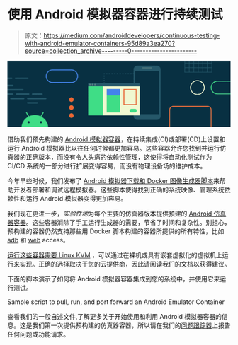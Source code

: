 # 使用 Android 模拟器容器进行持续测试

> 原文：<https://medium.com/androiddevelopers/continuous-testing-with-android-emulator-containers-95d89a3ea270?source=collection_archive---------0----------------------->

![](img/0c3655bf7fef9d0f2fa3c6e61cc37d5b.png)

借助我们预先构建的 [Android 模拟器容器](https://github.com/google/android-emulator-container-scripts/blob/master/REGISTRY.MD)，在持续集成(CI)或部署(CD)上设置和运行 Android 模拟器比以往任何时候都更加容易。这些容器允许您找到并运行仿真器的正确版本，而没有令人头痛的依赖性管理，这使得将自动化测试作为 CI/CD 系统的一部分进行扩展变得容易，而没有物理设备场的维护成本。

今年早些时候，我们发布了 [Android 模拟器下载和 Docker 图像生成器脚本](https://android-developers.googleblog.com/2019/10/continuous-testing-with-new-android.html)来帮助开发者部署和调试远程模拟器。这些脚本使得找到正确的系统映像、管理系统依赖性和运行 Android 模拟器变得更加容易。

我们现在更进一步，*实验性地*为每个主要的仿真器版本提供预建的 [Android 仿真器容器](https://github.com/google/android-emulator-container-scripts/blob/master/REGISTRY.MD)。这些容器消除了手工运行生成器的需要，节省了时间和复杂性。别担心，预构建的容器仍然支持那些用 Docker 脚本构建的容器所提供的所有特性，比如 [adb](https://github.com/google/android-emulator-container-scripts#communicating-with-the-emulator-in-the-container) 和 [web](https://github.com/google/android-emulator-container-scripts#make-the-emulator-accessible-on-the-web) access。

[运行这些容器需要 Linux KVM](https://en.wikipedia.org/wiki/Kernel-based_Virtual_Machine) ，可以通过在裸机或具有嵌套虚拟化的虚拟机上运行来实现。正确的选择取决于您的云提供商，因此请阅读我们的[文档](https://github.com/google/android-emulator-container-scripts/blob/master/REGISTRY.MD#requirements-and-recommendations)以获得建议。

下面的脚本演示了如何将 Android 模拟器容器集成到您的系统中，并使用它来运行测试。

Sample script to pull, run, and port forward an Android Emulator Container

查看我们的一般自述文件,了解更多关于开始使用和利用 Android 模拟器容器的信息。这是我们第一次提供预构建的仿真器容器，所以请在我们的[问题跟踪器](https://github.com/google/android-emulator-container-scripts/issues)上报告任何问题或功能请求。
